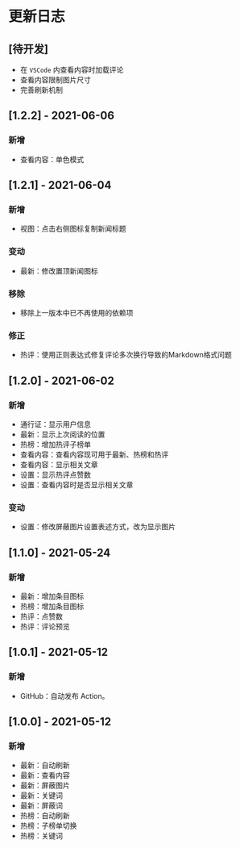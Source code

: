 # 更新日志

## [待开发]

* 在 `VSCode` 内查看内容时加载评论
* 查看内容限制图片尺寸
* 完善刷新机制

## [1.2.2] - 2021-06-06
### 新增

* 查看内容：单色模式

## [1.2.1] - 2021-06-04
### 新增

* 视图：点击右侧图标复制新闻标题

### 变动

* 最新：修改置顶新闻图标

### 移除

* 移除上一版本中已不再使用的依赖项

### 修正

* 热评：使用正则表达式修复评论多次换行导致的Markdown格式问题

## [1.2.0] - 2021-06-02
### 新增

* 通行证：显示用户信息
* 最新：显示上次阅读的位置
* 热榜：增加热评子榜单
* 查看内容：查看内容现可用于最新、热榜和热评
* 查看内容：显示相关文章
* 设置：显示热评点赞数
* 设置：查看内容时是否显示相关文章

### 变动

* 设置：修改屏蔽图片设置表述方式，改为显示图片

## [1.1.0] - 2021-05-24
### 新增

* 最新：增加条目图标
* 热榜：增加条目图标
* 热评：点赞数
* 热评：评论预览

## [1.0.1] - 2021-05-12
### 新增

* GitHub：自动发布 Action。

## [1.0.0] - 2021-05-12
### 新增

* 最新：自动刷新
* 最新：查看内容
* 最新：屏蔽图片
* 最新：关键词
* 最新：屏蔽词
* 热榜：自动刷新
* 热榜：子榜单切换
* 热榜：关键词

<!--
### 新增
### 变动
### 废弃
### 移除
### 修正
### 安全
->
